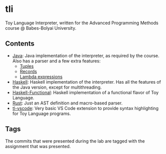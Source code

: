 # tli

Toy Language Interpreter, written for the Advanced Programming Methods course @ Babes-Bolyai University.

## Contents

* [Java](Java): Java implementation of the interpreter, as required by the course. Also has a parser and a few extra features:
  * [Tuples](Java/Examples/Tuple.tl)
  * [Records](Java/Examples/Record.tl)
  * [Lambda expressions](Java/Examples/Lambda.tl)
* [Haskell](Haskell): Haskell implementation of the interpreter. Has all the features of the Java version, except for multithreading.
* [Haskell-Functional](Haskell-Functional): Haskell implementation of a functional flavor of Toy Language.
* [Rust](Rust): Just an AST definition and macro-based parser.
* [tl-vscode](tl-vscode): Very basic VS Code extension to provide syntax highlighting for Toy Language programs.

## Tags

The commits that were presented during the lab are tagged with the assignment that was presented.
